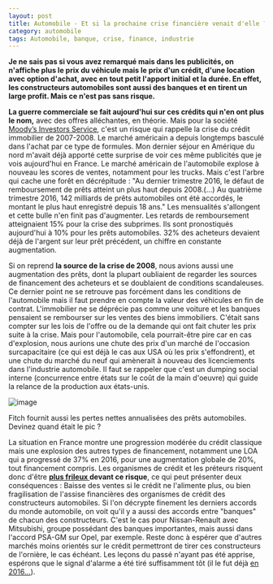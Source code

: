 ```yaml
---
layout: post
title: Automobile - Et si la prochaine crise financière venait d'elle ?
category: automobile
tags: Automobile, banque, crise, finance, industrie
---
```

**Je ne sais pas si vous avez remarqué mais dans les publicités, on n'affiche plus le prix du véhicule mais le prix d'un crédit, d'une location avec option d'achat, avec en tout petit l'apport initial et la durée. En effet, les constructeurs automobiles sont aussi des banques et en tirent un large profit. Mais ce n'est pas sans risque.**

**La guerre commerciale se fait aujourd'hui sur ces crédits qui n'en ont plus le nom,** avec des offres alléchantes, en théorie. Mais pour la société <a href="http://www.leblogauto.com/2017/03/ralentissement-marche-americain-pose-risque-organismes-de-credit.html">Moody’s Investors Service</a>, c'est un risque qui rappelle la crise du crédit immobilier de 2007-2008. Le marché américain a depuis longtemps basculé dans l'achat par ce type de formules. Mon dernier séjour en Amérique du nord m'avait déjà apporté cette surprise de voir ces même publicités que je vois aujourd'hui en France. Le marché américain de l'automobile explose à nouveau les scores de ventes, notamment pour les trucks. Mais c'est l'arbre qui cache une forêt en décrépitude : "Au dernier trimestre 2016, le défaut de remboursement de prêts atteint un plus haut depuis 2008.(...) Au quatrième trimestre 2016, 142 milliards de prêts automobiles ont été accordés, le montant le plus haut enregistré depuis 18 ans." Les mensualités s'allongent et cette bulle n'en finit pas d'augmenter. Les retards de remboursement atteignaient 15% pour la crise des subprimes. Ils sont pronostiqués aujourd'hui à 10% pour les prêts automobiles. 32% des acheteurs devaient déjà de l'argent sur leur prêt précédent, un chiffre en constante augmentation.

Si on reprend **la source de la crise de 2008**, nous avions aussi une augmentation des prêts, dont la plupart oubliaient de regarder les sources de financement des acheteurs et se doublaient de conditions scandaleuses. Ce dernier point ne se retrouve pas forcément dans les conditions de l'automobile mais il faut prendre en compte la valeur des véhicules en fin de contrat. L'immobilier ne se déprécie pas comme une voiture et les banques pensaient se rembourser sur les ventes des biens immobiliers. C'était sans compter sur les lois de l'offre ou de la demande qui ont fait chuter les prix suite à la crise. Mais pour l'automobile, cela pourrait-être pire car en cas d'explosion, nous aurions une chute des prix d'un marché de l'occasion surcapacitaire (ce qui est déjà le cas aux USA où les prix s'effondrent), et une chute du marché du neuf qui amènerait à nouveau des licenciements dans l'industrie automobile. Il faut se rappeler que c'est un dumping social interne (concurrence entre états sur le coût de la main d'oeuvre) qui guide la relance de la production aux états-unis.

![image](https://filedn.eu/llqi9IBxlYouGRXYG2xlROb/img/2017/pretperte.png)

Fitch fournit aussi les pertes nettes annualisées des prêts automobiles. Devinez quand était le pic ?

La situation en France montre une progression modérée du crédit classique mais une explosion des autres types de financement, notamment une LOA qui a progressé de 37% en 2016, pour une augmentation globale de 20%, tout financement compris. Les organismes de crédit et les préteurs risquent donc d'être **<a href="http://uk.businessinsider.com/wall-street-is-worried-about-car-loans-2017-3?r=US&amp;IR=T/#fitch-deteriorating-credit-performance-will-be-more-acute-in-the-subprime-segment-1">plus frileux </a>devant ce risque**, ce qui peut présenter deux conséquences : Baisse des ventes si le crédit ne l'alimente plus, ou bien fragilisation de l'assise financières des organismes de crédit des constructeurs automobiles. Si l'on décrypte finement les derniers accords du monde automobile, on voit qu'il y a aussi des accords entre "banques" de chacun des constructeurs. C'est le cas pour Nissan-Renault avec Mitsubishi, groupe possédant des banques importantes, mais aussi dans l'accord PSA-GM sur Opel, par exemple. Reste donc à espérer que d'autres marchés moins orientés sur le crédit permettront de tirer ces constructeurs de l'ornière, le cas échéant. Les leçons du passé n'ayant pas été apprise, espérons que le signal d'alarme a été tiré suffisamment tôt (il le fut déjà <a href="http://www.latribune.fr/entreprises-finance/industrie/automobile/le-credit-auto-americain-est-il-au-bord-de-l-explosion-559748.html">en 2016...</a>).
